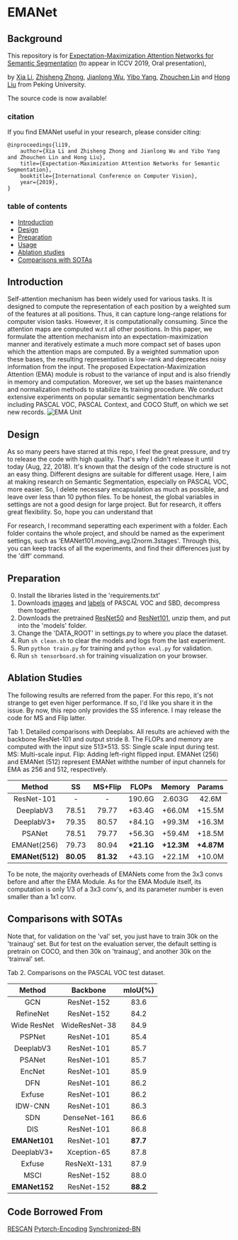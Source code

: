 # EMANet

## Background

This repository is for [Expectation-Maximization Attention Networks for Semantic Segmentation](https://xialipku.github.io/publication/expectation-maximization-attention-networks-for-semantic-segmentation/) (to appear in ICCV 2019, Oral presentation),

by [Xia Li](https://xialipku.github.io/), [Zhisheng Zhong](https://zzs1994.github.io/), [Jianlong Wu](https://jlwu1992.github.io/), [Yibo Yang](https://scholar.google.com.hk/citations?user=DxXXnCcAAAAJ&hl=en), [Zhouchen Lin](http://www.cis.pku.edu.cn/faculty/vision/zlin/zlin.htm) and [Hong Liu](https://scholar.google.com/citations?user=4CQKG8oAAAAJ&hl=en) from Peking University.

The source code is now available!

### citation
If you find EMANet useful in your research, please consider citing:

	@inproceedings{li19,
	    author={Xia Li and Zhisheng Zhong and Jianlong Wu and Yibo Yang and Zhouchen Lin and Hong Liu},
	    title={Expectation-Maximization Attention Networks for Semantic Segmentation},
	    booktitle={International Conference on Computer Vision},   
	    year={2019},   
	}

### table of contents
- [Introduction](#introduction)
- [Design](#design)
- [Preparation](#preparation)
- [Usage](#usage)
- [Ablation studies](#ablation-studies)
- [Comparisons with SOTAs](#comparision-with-sotas)

## Introduction
Self-attention mechanism has been widely used for various tasks. It is designed to compute the representation of each position by a weighted sum of the features at all positions. Thus, it can capture long-range relations for computer vision tasks. However, it is computationally consuming. Since the attention maps are computed w.r.t all other positions. In this paper, we formulate the attention mechanism into an expectation-maximization manner and iteratively estimate a much more compact set of bases upon which the attention maps are computed. By a weighted summation upon these bases, the resulting representation is low-rank and deprecates noisy information from the input. The proposed Expectation-Maximization Attention (EMA) module is robust to the variance of input and is also friendly in memory and computation. Moreover, we set up the bases maintenance and normalization methods to stabilize its training procedure. We conduct extensive experiments on popular semantic segmentation benchmarks including PASCAL VOC, PASCAL Context, and COCO Stuff, on which we set new records.
![EMA Unit](https://xialipku.github.io/publication/expectation-maximization-attention-networks-for-semantic-segmentation/featured_hu9697392da5f15752eba3cc9c3d5fcfba_326134_720x0_resize_lanczos_2.png)

## Design

As so many peers have starred at this repo, I feel the great pressure, and try to release the code with high quality.
That's why I didn't release it until today (Aug, 22, 2018). It's known that the design of the code structure is not an easy thing.
Different designs are suitable for different usage. Here, I aim at making research on Semantic Segmentation, especially on PASCAL VOC, more easier.
So, I delete necessary encapsulation as much as possible, and leave over less than 10 python files. To be honest, the global variables in settings are
not a good design for large project. But for research, it offers great flexibility. So, hope you can understand that

For research, I recommand seperatting each experiment with a folder. Each folder contains the whole project, and should be named as the experiment settings, such as 'EMANet101.moving_avg.l2norm.3stages'. Through this, you can keep tracks of all the experiments, and find their differences just by the 'diff' command.

## Preparation

0. Install the libraries listed in the 'requirements.txt'
1. Downloads [images](http://host.robots.ox.ac.uk/pascal/VOC/voc2012/VOCtrainval_11-May-2012.tar) and [labels](https://drive.google.com/file/d/1OqX6s07rFqtu-JZCjdjnJDv1QfDz9uG7/view?usp=sharing) of PASCAL VOC and SBD, decompress them together.
2. Downloads the pretrained [ResNet50](https://hangzh.s3.amazonaws.com/encoding/models/resnet50-ebb6acbb.zip) and [ResNet101](https://hangzh.s3.amazonaws.com/encoding/models/resnet101-2a57e44d.zip), unzip them, and put into the 'models' folder.
3. Change the 'DATA_ROOT' in settings.py to where you place the dataset.
4. Run `sh clean.sh` to clear the models and logs from the last experiment.
5. Run `python train.py` for training and `python eval.py` for validation.
5. Run `sh tensorboard.sh` for training visualization on your browser.

## Ablation Studies

The following results are referred from the paper. For this repo, it's not strange to get even higer performance. If so, I'd like you share it in the issue.
By now, this repo only provides the SS inference. I may release the code for MS and Flip latter.

Tab 1. Detailed comparisons with Deeplabs. All results are achieved with the backbone ResNet-101 and output stride 8. The FLOPs and memory are computed with the input size 513×513. SS: Single scale input during test. MS: Multi-scale input. Flip: Adding left-right flipped input. EMANet (256) and EMANet (512) represent EMANet withthe number of input channels for EMA as 256 and 512, respectively. 

|Method     |SS   |MS+Flip|FLOPs |Memory|Params|
|:---------:|:---:|:-----:|:----:|:----:|:----:|
|ResNet-101 |-    |-      |190.6G|2.603G|42.6M |
|DeeplabV3  |78.51|79.77  |+63.4G|+66.0M|+15.5M|
|DeeplabV3+ |79.35|80.57  |+84.1G|+99.3M|+16.3M|
|PSANet     |78.51|79.77  |+56.3G|+59.4M|+18.5M|
|EMANet(256)|79.73|80.94  |**+21.1G**|**+12.3M**|**+4.87M**|
|**EMANet(512)**|**80.05**|**81.32**  |+43.1G|+22.1M|+10.0M|

To be note, the majority overheads of EMANets come from the 3x3 convs before and after the EMA Module. As for the EMA Module itself, its computation is only 1/3 of a 3x3 conv's, and its parameter number is even smaller than a 1x1 conv.

## Comparisons with SOTAs

Note that, for validation on the 'val' set, you just have to train 30k on the 'trainaug' set.
But for test on the evaluation server, the default setting is pretrain on COCO, and then 30k on 'trainaug', and another 30k on the 'trainval' set.

Tab 2. Comparisons on the PASCAL VOC test dataset.

|Method      	| Backbone      | mIoU(\%)	|
|:-------------:|:-------------:|:-------------:|
|GCN     	| ResNet-152    | 83.6		|
|RefineNet	| ResNet-152    | 84.2		|
|Wide ResNet 	| WideResNet-38 | 84.9		|
|PSPNet 	| ResNet-101    | 85.4		|
|DeeplabV3	| ResNet-101 	| 85.7		|
|PSANet		| ResNet-101	| 85.7		|
|EncNet 	| ResNet-101    | 85.9		|
|DFN		| ResNet-101    | 86.2		|
|Exfuse		| ResNet-101    | 86.2		|
|IDW-CNN    	| ResNet-101    | 86.3		|
|SDN 		| DenseNet-161  | 86.6		|
|DIS        	| ResNet-101    | 86.8		|
|**EMANet101** 	| ResNet-101	| **87.7**	|
|DeeplabV3+	| Xception-65   | 87.8		|
|Exfuse 	| ResNeXt-131   | 87.9		|
|MSCI       	| ResNet-152    | 88.0		|
|**EMANet152** 	| ResNet-152	| **88.2**	|

## Code Borrowed From
[RESCAN](https://github.com/XiaLiPKU/RESCAN)
[Pytorch-Encoding](https://github.com/zhanghang1989/PyTorch-Encoding)
[Synchronized-BN](https://github.com/vacancy/Synchronized-BatchNorm-PyTorch)


